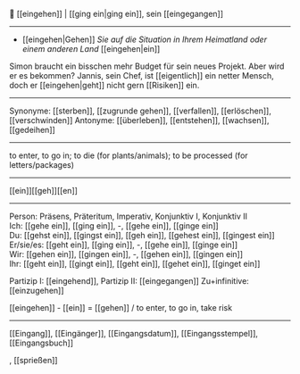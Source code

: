 📧 [[eingehen]] | [[ging ein|ging ein]], sein [[eingegangen]]

---
- [[eingehen|Gehen]] *Sie auf die Situation in Ihrem Heimatland oder einem anderen Land* [[eingehen|ein]]

Simon braucht ein bisschen mehr Budget für sein neues Projekt. Aber wird er es bekommen? Jannis, sein Chef, ist [[eigentlich]] ein netter Mensch, doch er [[eingehen|geht]] nicht gern [[Risiken]] ein. 

---
Synonyme: [[sterben]], [[zugrunde gehen]], [[verfallen]], [[erlöschen]], [[verschwinden]]
Antonyme: [[überleben]], [[entstehen]], [[wachsen]], [[gedeihen]]

---
to enter, to go in; to die (for plants/animals); to be processed (for letters/packages)

---
[[ein]][[geh]][[en]]

---

Person: Präsens, Präteritum, Imperativ, Konjunktiv I, Konjunktiv II  
Ich: [[gehe ein]], [[ging ein]], -, [[gehe ein]], [[ginge ein]]  
Du: [[gehst ein]], [[gingst ein]], [[geh ein]], [[gehest ein]], [[gingest ein]]  
Er/sie/es: [[geht ein]], [[ging ein]], -, [[gehe ein]], [[ginge ein]]  
Wir: [[gehen ein]], [[gingen ein]], -, [[gehen ein]], [[gingen ein]]  
Ihr: [[geht ein]], [[gingt ein]], [[geht ein]], [[gehet ein]], [[ginget ein]]  

Partizip I: [[eingehend]], 
Partizip II: [[eingegangen]]
Zu+infinitive: [[einzugehen]]

[[eingehen]] - [[ein]] = [[gehen]] / to enter, to go in, take risk

---
[[Eingang]], [[Eingänger]], [[Eingangsdatum]], [[Eingangsstempel]], [[Eingangsbuch]]

, [[sprießen]]